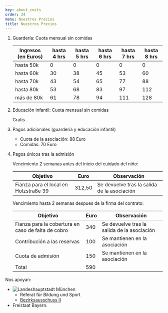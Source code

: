 ```yaml
---
key: about_costs
order: 24
menu: Nuestros Precios
title: Nuestros Precios
---
```

1. Guardería: Cuota mensual sin comidas

   Ingresos (en Euros) | hasta 4 hrs | hasta 5 hrs | hasta 6 hrs | hasta 7 hrs | hasta 8 hrs 
   ---------------|---------------|---------------|---------------|---------------|---------------
   hasta 50k        | 0             | 0             | 0             | 0             | 0
   hasta 60k        | 30            | 38            | 45            | 53            | 60
   hasta 70k        | 43            | 54            | 65            | 77            | 88
   hasta 80k        | 53            | 68            | 83            | 97            | 112
   más de 80k       | 61            | 78            | 94            | 111           | 128

2. Educación infantil: Cuota mensual sin comidas
 
   Gratis

3. Pagos adicionales (guardería y educación infantil)

   * Cuota de la asociación: 88 Euro
   * Comidas: 70 Euro

4. Pagos únicos tras la admisión

   Vencimiento 2 semanas antes del inicio del cuidado del niño:

   Objetivo                          | Euro   | Observación                        
   ----------------------------------|--------|----------------------------------
   Fianza para el local en Holzstraße 39               | 312,50 | Se devuelve tras la salida de la asociación

   Vencimiento hasta 2 semanas despues de la firma del contrato:

   Objetivo                          | Euro   | Observación                        
   ----------------------------------|--------|----------------------------------
   Fianza para la cobertura en caso de falta de cobro | 340    | Se devuelve tras la salida de la asociación 
   Contribución a las reservas       | 100    | Se mantienen en la asociación      
   Cuota de admisión                    | 150    | Se mantienen en la asociación      
   Total                            | 590    |  &nbsp;                                


Nos apoyan:

* ![Landeshauptstadt München](http://losglobos.de/img/landeshauptstadt_muenchen.gif)
  * Referat für Bildung und Sport
  * [Bezirksausschuss II](https://www.muenchen.de/rathaus/Stadtpolitik/Bezirksausschuesse.html)
* Freistaat Bayern.